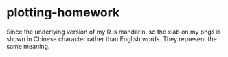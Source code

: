 # plotting-homework

Since the underlying version of my R is mandarin, so the xlab on my pngs is shown in Chinese character rather than English words. They represent the same meaning.
